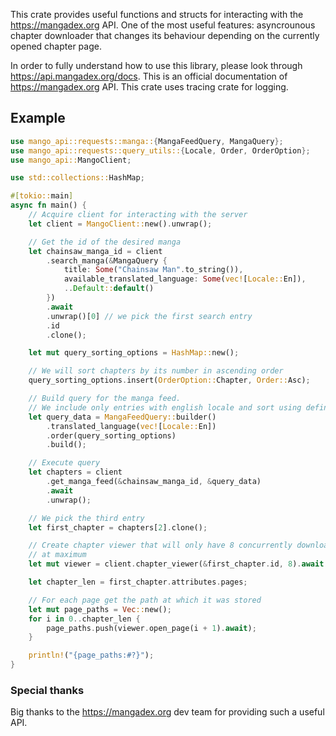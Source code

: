 This crate provides useful functions and structs for interacting with the <https://mangadex.org> API.
One of the most useful features: asyncrounous chapter downloader that changes its behaviour depending on the currently opened chapter page.

In order to fully understand how to use this library, please look through <https://api.mangadex.org/docs>. This is an official documentation of <https://mangadex.org> API.
This crate uses tracing crate for logging.

## Example
```rust
use mango_api::requests::manga::{MangaFeedQuery, MangaQuery};
use mango_api::requests::query_utils::{Locale, Order, OrderOption};
use mango_api::MangoClient;

use std::collections::HashMap;

#[tokio::main]
async fn main() {  
    // Acquire client for interacting with the server
    let client = MangoClient::new().unwrap();

    // Get the id of the desired manga
    let chainsaw_manga_id = client
        .search_manga(&MangaQuery {
            title: Some("Chainsaw Man".to_string()),
            available_translated_language: Some(vec![Locale::En]),
            ..Default::default()
        })
        .await
        .unwrap()[0] // we pick the first search entry
        .id
        .clone();

    let mut query_sorting_options = HashMap::new();

    // We will sort chapters by its number in ascending order
    query_sorting_options.insert(OrderOption::Chapter, Order::Asc);

    // Build query for the manga feed.
    // We include only entries with english locale and sort using defined query_sorting_options
    let query_data = MangaFeedQuery::builder()
        .translated_language(vec![Locale::En])
        .order(query_sorting_options)
        .build();

    // Execute query
    let chapters = client
        .get_manga_feed(&chainsaw_manga_id, &query_data)
        .await
        .unwrap();

    // We pick the third entry
    let first_chapter = chapters[2].clone();

    // Create chapter viewer that will only have 8 concurrently downloading pages
    // at maximum 
    let mut viewer = client.chapter_viewer(&first_chapter.id, 8).await.unwrap();

    let chapter_len = first_chapter.attributes.pages;

    // For each page get the path at which it was stored
    let mut page_paths = Vec::new();
    for i in 0..chapter_len {
        page_paths.push(viewer.open_page(i + 1).await);
    }

    println!("{page_paths:#?}");
}
```
### Special thanks
Big thanks to the <https://mangadex.org> dev team for providing such a useful API.

